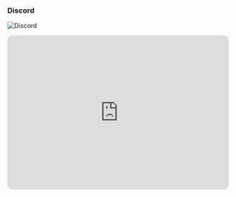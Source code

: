 ### Discord
![Discord](https://discord.c99.nl/widget/theme-4/1175725280237731895.png)

<iframe style="border-radius:12px" src="https://open.spotify.com/embed/track/1EryAkZ0VHstC6haIxVBiE?utm_source=generator" width="100%" height="352" frameBorder="0" allowfullscreen="" allow="autoplay; clipboard-write; encrypted-media; fullscreen; picture-in-picture" loading="lazy"></iframe>
